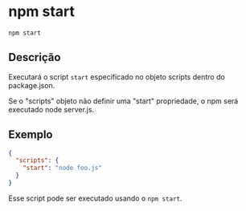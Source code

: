 # npm start

`npm start`

## Descrição

Executará o script `start` especificado no objeto scripts dentro do package.json.

Se o "scripts" objeto não definir uma "start" propriedade, o npm será executado node server.js.

## Exemplo

```json
{
  "scripts": {
    "start": "node foo.js"
  }
}
```

Esse script pode ser executado usando o `npm start`.
